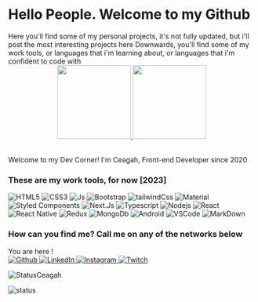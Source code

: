 <h1>Hello People. Welcome to my Github</h1>
<span>Here you'll find some of my personal projects, it's not fully updated, but i'll post the most interesting projects here</span>
<span> Downwards, you'll find some of my work tools, or languages that i'm learning about, or languages that i'm confident to code with </span>



<div align="center">
  <a href="https://github.com/Ceagah">
	  <img height="150em" src="https://github-readme-stats.vercel.app/api?username=ceagah&show_icons=true&theme=dracula&include_all_commits=true&count_private=true"/>
	  <img height="150em" src="https://github-readme-stats.vercel.app/api/top-langs/?username=ceagah&layout=compact&langs_count=7&theme=dracula"/>
  </a>
</div>
<br />

<p>Welcome to my Dev Corner! I'm Ceagah, Front-end Developer since 2020 </p>

<h3>These are my work tools, for now [2023]</h3>
<p>
  <img alt="HTML5" src="https://img.shields.io/badge/HTML5-E34F26?style=for-the-badge&logo=html5&logoColor=white" />
  <img alt="CSS3" src="https://img.shields.io/badge/CSS3-1572B6?style=for-the-badge&logo=css3&logoColor=white" />
  <img alt="Js" src="https://img.shields.io/badge/JavaScript-323330?style=for-the-badge&logo=javascript&logoColor=F7DF1E" />
  <img alt="Bootstrap" src="https://img.shields.io/badge/Bootstrap-563D7C?style=for-the-badge&logo=bootstrap&logoColor=white" />
  <img alt="tailwindCss" src="https://img.shields.io/badge/Tailwind_CSS-38B2AC?style=for-the-badge&logo=tailwind-css&logoColor=white" />
  <img alt="Material" src="https://img.shields.io/badge/Material--UI-0081CB?style=for-the-badge&logo=material-ui&logoColor=white" />
  <img alt="Styled Components" src="https://img.shields.io/badge/styled--components-DB7093?style=for-the-badge&logo=styled-components&logoColor=white" />
  <img alt="Next.Js" src="https://img.shields.io/badge/next.js-000000?style=for-the-badge&logo=next.js&logoColor=white" />
  <img alt="Typescript" src="https://img.shields.io/badge/TypeScript-007ACC?style=for-the-badge&logo=typescript&logoColor=white" />
  <img alt="Nodejs" src="https://img.shields.io/badge/-Nodejs-43853d?style=for-the-badge&logo=Node.js&logoColor=white" />
  <img alt="React" src="https://img.shields.io/badge/-React-45b8d8?style=for-the-badge&logo=react&logoColor=white" />
  <img alt="React Native" src="https://img.shields.io/badge/React_Native-20232A?style=for-the-badge&logo=react&logoColor=61DAFB" />
  <img alt="Redux" src="https://img.shields.io/badge/Redux-20232A?style=for-the-badge&logo=redux&logoColor=61DAFB" />
  <img alt="MongoDb" src="https://img.shields.io/badge/MongoDB-20232A?style=for-the-badge&logo=mongodb&logoColor=61DAFB" />
  <img alt="Android" src="https://img.shields.io/badge/Android-3DDC84?style=for-the-badge&logo=android&logoColor=white" />
  <img alt="VSCode" src="https://img.shields.io/badge/Visual_Studio_Code-0078D4?style=for-the-badge&logo=visual%20studio%20code&logoColor=white" />
  <img alt="MarkDown" src="https://img.shields.io/badge/Markdown-000000?style=for-the-badge&logo=markdown&logoColor=white" />

</p>

<h3>How can you find me? Call me on any of the networks below  </h3>
<p>
  You are here ! <br/>
  <a href="https://github.com/ceagah" target="_blank">
    <img alt="Github" src="https://img.shields.io/badge/GitHub-%2312100E.svg?&style=for-the-badge&logo=Github&logoColor=white" />
  </a>
   
  <a href="https://www.linkedin.com/in/carlosceagah/" target="_blank">
    <img alt="LinkedIn" src="https://img.shields.io/badge/linkedin-%230077B5.svg?&style=for-the-badge&logo=linkedin&logoColor=white" />
  </a>
  <a href="https://www.instagram.com/ceagah.dev/" target="_blank">
    <img alt="Instagram" src="https://img.shields.io/badge/Instagram-E4405F?style=for-the-badge&logo=instagram&logoColor=white" />
  </a>
  <a href="https://twitch.tv/ceagahdev" target"_blank">
  <img alt="Twitch" src="https://img.shields.io/badge/Twitch-9146FF?style=for-the-badge&logo=twitch&logoColor=white" />
  </a>
</p>

<p><img align="center" src="https://github-readme-stats.vercel.app/api/top-langs?username=Ceagah&show_icons=true&locale=en&layout=compact" alt="StatusCeagah" /></p>
	<img src="https://github-readme-stats.anuraghazra1.vercel.app/api?username=ceagah&show_icons=true&line_height=27" alt="status" />

